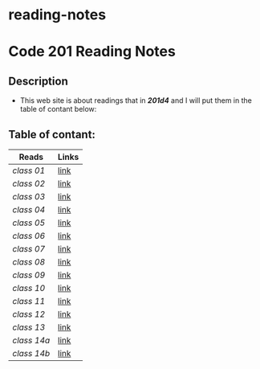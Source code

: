 # reading-notes
# Code 201 Reading Notes
## Description
- This web site is about readings that in ***201d4*** and I will put them in the table of contant below:
## Table of contant:
**Reads**  | **Links**
  -------------  | -------------
  *class 01* | [link](https://hussein66253.github.io/reading-notes/class01)
  *class 02*   | [link](https://hussein66253.github.io/reading-notes/calss-02)
  *class 03* | [link](https://hussein66253.github.io/reading-notes/class-03)
  *class 04*   | [link](https://hussein66253.github.io/reading-notes/class-04)
  *class 05* | [link](https://hussein66253.github.io/reading-notes/class-05)
  *class 06*   | [link](https://hussein66253.github.io/reading-notes/class-06)
  *class 07* | [link](https://hussein66253.github.io/reading-notes/class-07)
  *class 08*   | [link](https://hussein66253.github.io/reading-notes/class-08)
  *class 09* | [link](https://hussein66253.github.io/reading-notes/class-09)
  *class 10*   | [link](https://hussein66253.github.io/reading-notes/class-10)
  *class 11* | [link](https://hussein66253.github.io/reading-notes/class-11)
  *class 12*   | [link](https://hussein66253.github.io/reading-notes/class-12)
  *class 13* | [link](https://hussein66253.github.io/reading-notes/class-13)
  *class 14a*   | [link](https://hussein66253.github.io/reading-notes/class-14a)
  *class 14b* | [link](https://hussein66253.github.io/reading-notes/class-14b)
